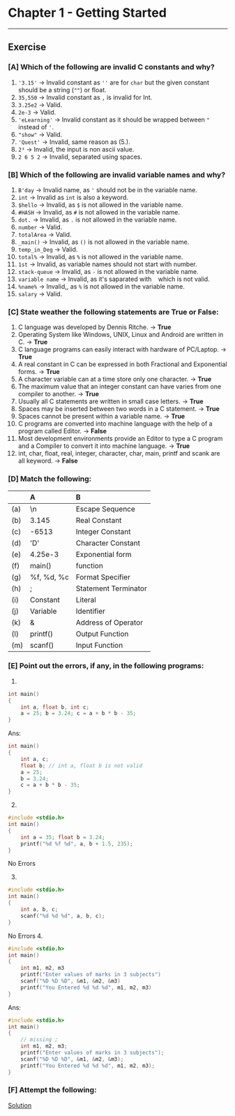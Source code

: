 # Chapter 1 - Getting Started
---

## Exercise

### [A] Which of the following are invalid C constants and why?
1. `'3.15'` -> Invalid constant as `''` are for `char` but the given constant should be a string (`""`) or float.
2. `35,550` -> Invalid constant as `,` is invalid for Int.
3. `3.25e2` -> Valid.
4. `2e-3` -> Valid.
5. `'eLearning'` -> Invalid constant as it should be wrapped between `"` instead of `'`.
6. `"show"` -> Valid.
7. `'Quest'` -> Invalid, same reason as (5.).
8. `2³` -> Invalid, the input is non ascii value.
9. `2 6 5 2` -> Invalid, separated using spaces.

### [B] Which of the following are invalid variable names and why?
1. `B'day` -> Invalid name, as `'` should not be in the variable name.
2. `int` -> Invalid as `int` is also a keyword.
3. `$hello` -> Invalid, as `$` is not allowed in the variable name.
4. `#HASH` -> Invalid, as `#` is not allowed in the variable name.
5. `dot.` -> Invalid, as `.` is not allowed in the variable name.
6. `number` -> Valid.
7. `totalArea` -> Valid.
8. `_main()` -> Invalid, as `()` is not allowed in the variable name.
9. `temp_in_Deg` -> Valid.
10. `total%` -> Invalid, as `%` is not allowed in the variable name.
11. `1st` -> Invalid, as variable names should not start with number.
12. `stack-queue` -> Invalid, as `-` is not allowed in the variable name.
13. `variable name` -> Invalid, as it's saparated with ` ` which is not valid.
14. `%name%` -> Invalid,, as `%` is not allowed in the variable name.
15. `salary` -> Valid.

### [C] State weather the following statements are True or False:
1. C language was developed by Dennis Ritche. -> **True**
2. Operating System like Windows, UNIX, Linux and Android are written in C. -> **True**
3. C language programs can easily interact with hardware of PC/Laptop. -> **True**
4. A real constant in C can be expressed in both Fractional and Exponential forms. -> **True**
5. A character variable can at a time store only one character. -> **True**
6. The maximum value that an integer constant can have varies from one compiler to another. -> **True**
7. Usually all C statements are written in small case letters. -> **True**
8. Spaces may be inserted between two words in a C statement. -> **True**
9. Spaces cannot be present within a variable name. -> **True**
10. C programs are converted into machine language with the help of a program called Editor. -> **False**
11. Most development environments provide an Editor to type a C program and a Compiler to convert it into machine language. -> **True**
12. int, char, float, real, integer, character, char, main, printf and scank are all keyword. -> **False**

### [D] Match the following:

|  | A | B |
| :- | :-- | :-- |
| (a) | \n | Escape Sequence |
| (b) | 3.145 | Real Constant |
| (c) | -6513 | Integer Constant |
| (d) | 'D' | Character Constant |
| (e) | 4.25e-3 | Exponential form |
| (f) | main() | function |
| (g) | %f, %d, %c | Format Specifier |
| (h) | ; | Statement Terminator |
| (i) | Constant | Literal |
| (j) | Variable | Identifier |
| (k) | & | Address of Operator |
| (l) | printf() | Output Function |
| (m) | scanf() | Input Function |

### [E] Point out the errors, if any, in the following programs:
1. 
```c
int main()
{
    int a, float b, int c;
    a = 25; b = 3.24; c = a + b * b - 35;
}
```
Ans:
```c
int main()
{
    int a, c; 
    float b; // int a, float b is not valid
    a = 25; 
    b = 3.24; 
    c = a + b * b - 35;
}
```

2. 
```c
#include <stdio.h>
int main()
{
    int a = 35; float b = 3.24;
    printf("%d %f %d", a, b + 1.5, 235);
}
```
No Errors

3. 
```c
#include <stdio.h>
int main()
{
    int a, b, c;
    scanf("%d %d %d", a, b, c);
}
```
No Errors
4. 
```c
#include <stdio.h>
int main()
{
    int m1, m2, m3
    printf("Enter values of marks in 3 subjects")
    scanf("%D %D %D", &m1, &m2, &m3)
    printf("You Entered %d %d %d", m1, m2, m3)
}
```
Ans:
```c
#include <stdio.h>
int main()
{
    // missing ;
    int m1, m2, m3;
    printf("Enter values of marks in 3 subjects");
    scanf("%D %D %D", &m1, &m2, &m3);
    printf("You Entered %d %d %d", m1, m2, m3);
}
```

### [F] Attempt the following:

[Solution](./F/)
